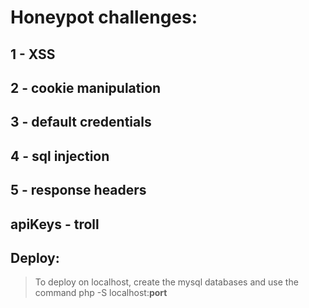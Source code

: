 # Honeypot challenges:

## 1 - XSS
## 2 - cookie manipulation
## 3 - default credentials
## 4 - sql injection
## 5 - response headers
## apiKeys - troll

## Deploy:

> To deploy on localhost, create the mysql databases and use the command php -S localhost:**port**
